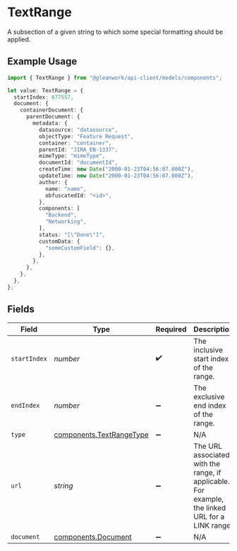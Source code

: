 # TextRange

A subsection of a given string to which some special formatting should be applied.

## Example Usage

```typescript
import { TextRange } from "@gleanwork/api-client/models/components";

let value: TextRange = {
  startIndex: 677557,
  document: {
    containerDocument: {
      parentDocument: {
        metadata: {
          datasource: "datasource",
          objectType: "Feature Request",
          container: "container",
          parentId: "JIRA_EN-1337",
          mimeType: "mimeType",
          documentId: "documentId",
          createTime: new Date("2000-01-23T04:56:07.000Z"),
          updateTime: new Date("2000-01-23T04:56:07.000Z"),
          author: {
            name: "name",
            obfuscatedId: "<id>",
          },
          components: [
            "Backend",
            "Networking",
          ],
          status: "[\"Done\"]",
          customData: {
            "someCustomField": {},
          },
        },
      },
    },
  },
};
```

## Fields

| Field                                                                                           | Type                                                                                            | Required                                                                                        | Description                                                                                     |
| ----------------------------------------------------------------------------------------------- | ----------------------------------------------------------------------------------------------- | ----------------------------------------------------------------------------------------------- | ----------------------------------------------------------------------------------------------- |
| `startIndex`                                                                                    | *number*                                                                                        | :heavy_check_mark:                                                                              | The inclusive start index of the range.                                                         |
| `endIndex`                                                                                      | *number*                                                                                        | :heavy_minus_sign:                                                                              | The exclusive end index of the range.                                                           |
| `type`                                                                                          | [components.TextRangeType](../../models/components/textrangetype.md)                            | :heavy_minus_sign:                                                                              | N/A                                                                                             |
| `url`                                                                                           | *string*                                                                                        | :heavy_minus_sign:                                                                              | The URL associated with the range, if applicable. For example, the linked URL for a LINK range. |
| `document`                                                                                      | [components.Document](../../models/components/document.md)                                      | :heavy_minus_sign:                                                                              | N/A                                                                                             |
